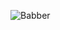 ![Babber]([http://url/to/img.png](https://raw.githubusercontent.com/hulanbv/.github/master/banner.png))

